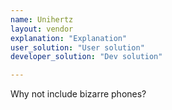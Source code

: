 ```yaml
---
name: Unihertz
layout: vendor
explanation: "Explanation"
user_solution: "User solution"
developer_solution: "Dev solution"

---
```


Why not include bizarre phones?